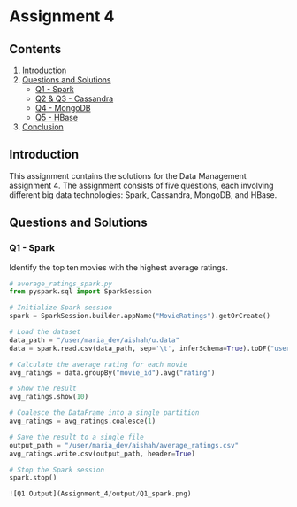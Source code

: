 # Assignment 4

## Contents
1. [Introduction](#introduction)
2. [Questions and Solutions](#questions-and-solutions)
   - [Q1 - Spark](#q1---spark)
   - [Q2 & Q3 - Cassandra](#q2--q3---cassandra)
   - [Q4 - MongoDB](#q4---mongodb)
   - [Q5 - HBase](#q5---hbase)
3. [Conclusion](#conclusion)

## Introduction
This assignment contains the solutions for the Data Management assignment 4. The assignment consists of five questions, each involving different big data technologies: Spark, Cassandra, MongoDB, and HBase.

## Questions and Solutions

### Q1 - Spark
Identify the top ten movies with the highest average ratings.

```python
# average_ratings_spark.py
from pyspark.sql import SparkSession

# Initialize Spark session
spark = SparkSession.builder.appName("MovieRatings").getOrCreate()

# Load the dataset
data_path = "/user/maria_dev/aishah/u.data"
data = spark.read.csv(data_path, sep='\t', inferSchema=True).toDF("user_id", "movie_id", "rating", "timestamp")

# Calculate the average rating for each movie
avg_ratings = data.groupBy("movie_id").avg("rating")

# Show the result
avg_ratings.show(10)

# Coalesce the DataFrame into a single partition
avg_ratings = avg_ratings.coalesce(1)

# Save the result to a single file
output_path = "/user/maria_dev/aishah/average_ratings.csv"
avg_ratings.write.csv(output_path, header=True)

# Stop the Spark session
spark.stop()

![Q1 Output](Assignment_4/output/Q1_spark.png)
```



